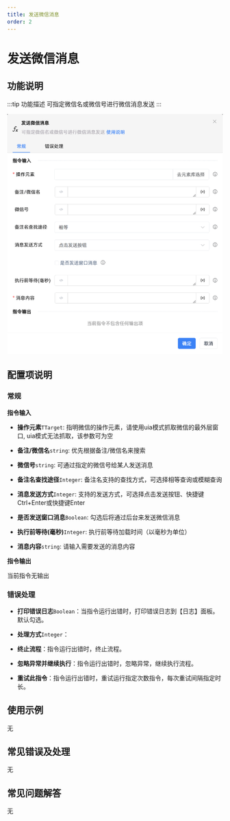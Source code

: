 ```yaml
---
title: 发送微信消息
order: 2
---
```


# 发送微信消息

## 功能说明

:::tip 功能描述
可指定微信名或微信号进行微信消息发送
:::

![发送微信消息](../../../assets/发送微信消息_command.png)

## 配置项说明

### 常规

**指令输入**

- **操作元素**`TTarget`: 指明微信的操作元素，请使用uia模式抓取微信的最外层窗口, uia模式无法抓取，该参数可为空

- **备注/微信名**`string`: 优先根据备注/微信名来搜索

- **微信号**`string`: 可通过指定的微信号给某人发送消息

- **备注名查找途径**`Integer`: 备注名支持的查找方式，可选择相等查询或模糊查询

- **消息发送方式**`Integer`: 支持的发送方式，可选择点击发送按钮、快捷键Ctrl+Enter或快捷键Enter

- **是否发送窗口消息**`Boolean`: 勾选后将通过后台来发送微信消息

- **执行前等待(毫秒)**`Integer`: 执行前等待加载时间（以毫秒为单位）

- **消息内容**`string`: 请输入需要发送的消息内容


**指令输出**

当前指令无输出

### 错误处理

- **打印错误日志**`Boolean`：当指令运行出错时，打印错误日志到【日志】面板。默认勾选。

- **处理方式**`Integer`：

 - **终止流程**：指令运行出错时，终止流程。

 - **忽略异常并继续执行**：指令运行出错时，忽略异常，继续执行流程。

 - **重试此指令**：指令运行出错时，重试运行指定次数指令，每次重试间隔指定时长。

## 使用示例
无

## 常见错误及处理

无

## 常见问题解答

无

